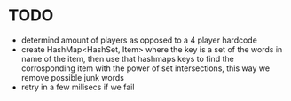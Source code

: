 # TODO

- determind amount of players as opposed to a 4 player hardcode
- create HashMap<HashSet<String>, Item> where the key is a set of the words in name of the item, then use that hashmaps keys to find the corrosponding item with the power of set intersections, this way we remove possible junk words
- retry in a few milisecs if we fail
